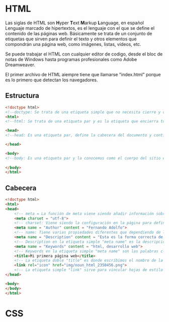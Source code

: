 # HTML

Las siglas de HTML son **H**yper **T**ext **M**arkup **L**anguage, en español Lenguaje marcado de hipertextos, es el lenguaje con el que se define el contenido de las páginas web. Básicamente se trata de un conjunto de etiquetas que sirven para definir el texto y otros elementos que compondrán una página web, como imágenes, listas, vídeos, etc.

Se puede trabajar el HTML con cualquier editor de codigo, desde el bloc de notas de Windows hasta programas profesionales como Adobe Dreamweaver.

El primer archivo de HTML aiempre tiene que llamarse "index.html" porque es lo primero que detectan los navegadores.
## Estructura  
```html
<!doctype html>
<!--doctype: Se trata de una etiqueta simple que no necesita cierre y cuya función es facilitar información al servidor web que aloja página. La información facilitada por ésta etiqueta se refiere al tipo de documento, además es necesaria para la comunicación entre el navegador y el servidor.-->
<html>
<!--html: Se trata de una etiqueta par y es la etiqueta que encierra todo el documento HTML-->	

<head>
<!--head: Es una etiqueta par, define la cabecera del documento y contiene información del mismo (metadatos, scripts, estilos, ubicación de documentos de estilos, título de la pagina entre otros datos)-->	

</head>

<body>
<!--body: Es una etiqueta par y la conocemos como el cuerpo del sitio web. Todo lo que se escriba dentro de esta etiqueta será visible para los navegadores.-->	
	
</body>
</html>
```
## Cabecera  

```html
<!doctype html>
<html>
<head>
	<!-- meta = La función de meta viene siendo añadir información sobre la página-->
	<meta charset = "utf-8">
	<!-- charset: Viene siendo la configuración en la página para definir el idioma que se usará.-->
	<meta name = "Author" content = "Fernando Adolfo">
	<!-- name: Tiene varias propiedades diferentes que dependiendo de lo que esta adentro es lo que se estará definiendo. Y el name va acompañado de "content" que ahí es donde tenemos que poner el contenido de lo que se definió en el name. En este ejemplo en la etiqueta simple "meta name" estamos poniendo el autor y el nombre del autor.-->
	<meta name = "Description" content = "Esta es la forma correcta de hacer páginas web">
	<!-- Description en la etiqueta simple "meta name" es la descripción que aparecerá en los navegadores.-->
	<meta name = "Keywords" content = "html, desarrollo web">
	<!-- Keywords en la etiqueta simple "meta name" son las palabras clave que usan los navegadores para filtrar las paginas-->
	<title>Mi primera página web</title>
	<!-- La etiqueta doble "title" es donde escribimos el nombre de la página-->
	<link rel="icon" href="img/noun_html_2350456.png">
	<!-- La etiqueta simple "link" sirve para vincular hojas de estilo o vincular el icono que aparece al lado del titulo en la parte superior de la página. rel: Es para definir lo que se va a relacionar. Y href: Es para buscar los archivos a usarse en la carpeta.-->
</head>

<body>
</body>
</html>
```
# CSS
